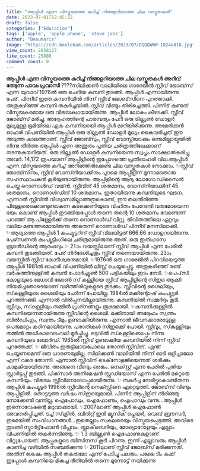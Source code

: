 ```yaml
---
title: "ആപ്പിള്‍ എന്ന വിസ്മയത്തെ കുറിച്ച് നിങ്ങളറിയാത്ത ചില വസ്തുതകള്‍"
date: 2023-07-01T12:45:22
draft: false
categories: ["Education"]
tags: ['apple', 'apple phone', 'steve jobs']
author: "Beaumaris"
image: "https://cdn.boolokam.com/articles/2023/07/DQQQWWW-1024x818.jpg"
view_count: 2038127
like_count: 25886
comment_count: 0
---
```


**ആപ്പിള്‍ എന്ന വിസ്മയത്തെ കുറിച്ച് നിങ്ങളറിയാത്ത ചില വസ്തുതകള്‍** **അറിവ് തേടുന്ന പാവം പ്രവാസി** ????സിലിക്കണ്‍ വാലിയിലെ ഗാരേജില്‍ സ്റ്റീവ് ജോബ്‌സ് എന്ന യുവാവ് 1976ല്‍ ഒരു ചെറിയ കമ്പനി തുടങ്ങി. ആപ്പിള്‍ എന്നായിരുന്നു പേര്. പിന്നീട് ഇതേ കമ്പനിയില്‍ നിന്ന് സ്റ്റീവ് ജോബ്‌സിനെ പുറത്താക്കി. അതുകഴിഞ്ഞ് കമ്പനി തകര്‍ച്ചയില്‍. സ്റ്റീവ് വീണ്ടും തിരിച്ചെത്തി. പിന്നീട് കണ്ടത് വിസ്മയകരമായ ഒരു വിജയകഥയായിരുന്നു. ആപ്പിള്‍ ലോകം കീഴടക്കി. സ്റ്റീവ് ജോബ്‌സ് മരിച്ചു. അദ്ദേഹത്തിന്റെ പാരമ്പര്യം പേറി ഒരു ട്രില്ല്യണ്‍ ഡോളര്‍ മൂല്യമുള്ള ഭൂമിയിലെ ഏക കമ്പനിയായി ആപ്പിള്‍ മാറിയിരിക്കുന്നു. അമേരിക്കന്‍ ഓഹരി വിപണിയില്‍ ആപ്പിള്‍ ഒരു ട്രില്ല്യണ്‍ ഡോളര്‍ മൂല്യം കൈവരിച്ചത് ഈ അടുത്ത കാലത്താണ്. [](https://cdn.boolokam.com/articles/2023/07/DQQQWWW.jpg)സ്റ്റീവ് ജോബ്സും, സ്റ്റീവ് വോസ്നിയാക്കും ഒന്നുമില്ലായ്മയില്‍ നിന്നു തീര്‍ത്ത ആപ്പിള്‍ എന്ന അത്ഭുതം പുതിയ ചരിത്രത്തിലേക്കാണ് നടന്നുകയറിയത്. ഒരു ട്രില്ല്യണ്‍ ഡോളര്‍ കമ്പനിയെന്ന സ്വപ്നം സാക്ഷാത്കരിച്ചു അവര്‍. 14,172 രൂപയാണ് ആപ്പിളിന്റെ ഇപ്പോഴത്തെ പ്രതിഓഹരി വില.ആപ്പിള്‍ എന്ന വിസ്മയത്തെ കുറിച്ച് അറിഞ്ഞിരിക്കേണ്ട ചില വസ്തുതകള്‍ നോക്കാം. ✨സ്റ്റീവ് ജോബ്‌സിനും, സ്റ്റീവ് വോസ്‌നിയാക്കിനും പുറമെ ആപ്പിളിന് മൂന്നാമതൊരു സഹസ്ഥാപകന്‍ കൂടിയുണ്ടായിരുന്നു. ആപ്പിളിന്റെ ആദ്യ ലോഗോ ഡിസൈന്‍ ചെയ്ത റൊണാള്‍ഡ് വയ്ന്‍. സ്റ്റീവിന് 45 ശതമാനം, വോസ്‌നിയാക്കിന് 45 ശതമാനം, റൊണാള്‍ഡിന് 10 ശതമാനം. ഇതായിരുന്നു കമ്പനിയുടെ ഘടന. എന്നാല്‍ സ്റ്റീവില്‍ വിശ്വാസമില്ലാത്തതുകൊണ്ട്, ഈ തലതിരിഞ്ഞ പിള്ളേരെക്കൊണ്ടുണ്ടാകുന്ന കടക്കെണിയുടെ വിഹിതം പേറേണ്ടി വരുമോയെന്ന ഭയം കൊണ്ട് ആപ്പിള്‍ തുടങ്ങിയപ്പോള്‍ തന്നെ തന്റെ 10 ശതമാനം വേണ്ടെന്ന് പറഞ്ഞ് ആ പിള്ളേര്‍ക്ക് തന്നെ റൊണാള്‍ഡ് വിറ്റു. ജീവിതത്തിലെ ഏറ്റവും വലിയ മണ്ടത്തരമായിരുന്നു അതെന്ന് റൊണാള്‍ഡ് പിന്നീട് മനസിലാക്കി. ✨ആദ്യത്തെ ആപ്പിള്‍ 1 കംപ്യൂട്ടറിന് സ്റ്റീവ് വിലയിട്ടത് 666.66 ഡോളറായിരുന്നു. പേഴ്‌സണല്‍ കംപ്യൂട്ടിംഗിലെ ചരിത്രമായിരുന്നു അത്. ഒരു ഇതിഹാസ ബ്രാന്‍ഡിന്റെ ആരംഭവും ✨ 21ാം വയസ്സിലാണ് സ്റ്റീവ് ആപ്പിള്‍ എന്ന പേരില്‍ കമ്പനി തുടങ്ങിയത്. പേര് നിര്‍ദേശിച്ചതും സ്റ്റീവ് തന്നെയായിരുന്നു. 23ാം വയസ്സില്‍ സ്റ്റീവ് കോടീശ്വരനുമായി. ✨1976ല്‍ ഒരു ഗാരേജില്‍ പിറവിയെടുത്ത ആപ്പിള്‍ 1981ല്‍ ഓഹരി വിപണിയില്‍ ലിസ്റ്റ് ചെയ്യപ്പെട്ടു. അതുകഴിഞ്ഞ് രണ്ട് വര്‍ഷത്തിനുള്ളില്‍ കമ്പനി ഫോര്‍ച്ച്യൂണ്‍ 500 പട്ടികയിലും ഇടം നേടി. ✨പെപ്‌സി കോളയുടെ മേധാവി ജോണ്‍ സ്‌ കള്ളിയെ സ്റ്റീവ് ആപ്പിളിന്റെ സിഇഒ ആക്കി നിയമിച്ചതോടെയാണ് വഴിത്തിരിവുകളുടെ തുടക്കം. സ്റ്റീവിന്റെ ശൈലിയും, സ്‌കള്ളിയുടെ ശൈലിയും ചേര്‍ന്ന് പോയില്ല. 1984ല്‍ മക്കിന്റോഷ് കംപ്യൂട്ടര്‍ പുറത്തിറങ്ങി. എന്നാല്‍ വില്‍പ്പനയില്ലായിരുന്നു. കമ്പനിയില്‍ സമ്മര്‍ദ്ദം കൂടി. സ്റ്റീവും, സ്‌കള്ളിയും തമ്മില്‍ പ്രശ്‌നങ്ങളും രൂക്ഷമായി. ✨കമ്പനിക്കുള്ളില്‍ കമ്പനിയെന്നതായിരുന്നു സ്റ്റീവിന്റെ ശൈലി. മക്കിനായി അദ്ദേഹം സ്വന്തം ബില്‍ഡിംഗും, സ്വന്തം ടീമും ഉണ്ടാക്കിയിരുന്നു. എന്നാല്‍ ജീവനക്കാരോടുള്ള പെരുമാറ്റം കഠിനമായിരുന്നു. പരാതികള്‍ സിഇഒക്ക് പോയി. സ്റ്റീവും, സ്‌കള്ളിയും തമ്മില്‍ അധികാരവടംവലി മൂര്‍ച്ഛിച്ചു. ഒടുവില്‍ സ്‌കള്ളിക്കൊപ്പം നിന്നു കമ്പനിയുടെ ബോര്‍ഡ്. 1985ല്‍ സ്റ്റീവ് ഉണ്ടാക്കിയ കമ്പനിയില്‍ നിന്ന് സ്റ്റീവ് പുറത്തേക്ക്. ✨ ജീവിതം ഇരുട്ടിലായപോലെ തോന്നി സ്റ്റീവിന്. എന്ത് ചെയ്യണമെന്ന് ഒരു ധാരണയുമില്ല. സിലിക്കണ്‍ വാലിയില്‍ നിന്ന് ഓടി ഒളിച്ചാലോ എന്ന് വരെ തോന്നി. എന്നാല്‍ സ്റ്റീവിന് ടെക്‌നോളജിയെന്നത് ശരിക്കും കാമുകിയായിരുന്നു. അങ്ങനെ വീണ്ടും ഒരങ്കം. നെക്സ്റ്റ് എന്ന പേരില്‍ പുതിയ സ്റ്റാര്‍ട്ടപ്പ് തുടങ്ങി. പിക്‌സാര്‍ അനിമേഷന്‍ സ്റ്റുഡിയോസ് എന്ന പേരില്‍ മറ്റൊരു കമ്പനിയും. വിജയം സ്റ്റീവിനോടൊപ്പമായിരുന്നു. ✨ തകര്‍ച്ച നേരിട്ടുകൊണ്ടിരുന്ന ആപ്പിള്‍ കംപ്യൂട്ടര്‍ 1996ല്‍ സ്റ്റീവിന്റെ നെക്സ്റ്റിനെ ഏറ്റെടുത്തി. ജോബ്‌സ് വീണ്ടും ആപ്പിളില്‍. തൊട്ടടുത്ത വര്‍ഷം സിഇഒയുമായി. പിന്നീട് ആപ്പിളിന് തിരിഞ്ഞു നോക്കേണ്ടി വന്നില്ല. ഐപോഡും, ഐഫോണും, ഐപാഡും വന്നു…ആപ്പിള്‍ ഇന്നൊവേഷന്റെ മറുവാക്കായി. ✨2007ലാണ് ആപ്പിള്‍ ഐഫോണ്‍ അവതരിപ്പിച്ചത്. ടച്ച് സ്‌ക്രീന്‍, ബില്‍റ്റ് ഇന്‍ മ്യൂസിക് പ്ലെയര്‍, വെബ് ബ്രൗസര്‍, ഇമെയില്‍ സംവിധാനങ്ങള്‍…ഇതെല്ലാം സകലരെയും വിസ്മയപ്പെടുത്തി. അവിടെ തുടങ്ങി സ്മാര്‍ട്ട്‌ഫോണ്‍ വിപ്ലവം. ബ്ലാക്‌ബെറിയും, മോട്ടൊറോളയും എല്ലാം വിപണിയില്‍ തകര്‍ന്നടിഞ്ഞു. ✨ 1.3 ബില്ല്യണ്‍ ഐഫോണുകളാണ് വിറ്റുപോയത്. ആപ്പുകളുടെ ബിസിനസ് കൂടി പിറന്നു. ഇന്ന് എല്ലാവരും ആപ്പിള്‍ കാണിച്ച വഴിയില്‍ സഞ്ചരിക്കുന്നു ✨ 2011ലാണ് സ്റ്റീവ് ജോബ്‌സ് മരിക്കുന്നത്. അതിന് ശേഷം ആപ്പിള്‍ തകരുമോ എന്ന് പേടിച്ചു പലരും. പക്ഷേ ടിം കുക്ക് ഇപ്പോള്‍ കമ്പനിയെ മികച്ച രീതിയില്‍ തന്നെ മുന്നോട്ട് നയിക്കുന്നു 
